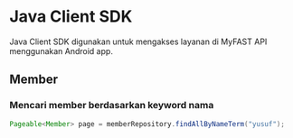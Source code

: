 # Java Client SDK

Java Client SDK digunakan untuk mengakses layanan di MyFAST API menggunakan Android app.

## Member

### Mencari member berdasarkan keyword nama

```java
Pageable<Member> page = memberRepository.findAllByNameTerm("yusuf");
```
